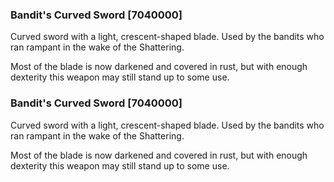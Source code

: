 ### Bandit's Curved Sword [7040000]

Curved sword with a light, crescent-shaped blade. Used by the bandits who ran rampant in the wake of the Shattering.

Most of the blade is now darkened and covered in rust, but with enough dexterity this weapon may still stand up to some use.### Bandit's Curved Sword [7040000]

Curved sword with a light, crescent-shaped blade. Used by the bandits who ran rampant in the wake of the Shattering.

Most of the blade is now darkened and covered in rust, but with enough dexterity this weapon may still stand up to some use.